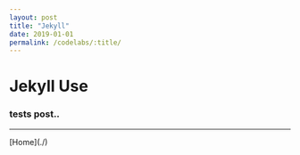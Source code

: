 ```yaml
---
layout: post
title: "Jekyll"
date: 2019-01-01
permalink: /codelabs/:title/
---
```


# Jekyll Use

### tests post..

<hr/>
[Home](./)
